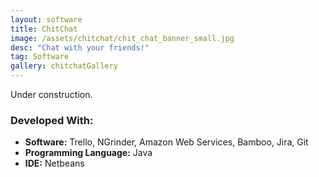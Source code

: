 ```yaml
---
layout: software
title: ChitChat
image: /assets/chitchat/chit_chat_banner_small.jpg
desc: "Chat with your friends!"
tag: Software
gallery: chitchatGallery
---
```

Under construction.

### Developed With:
* __Software:__ Trello, NGrinder, Amazon Web Services, Bamboo, Jira, Git
* __Programming Language:__ Java
* __IDE:__ Netbeans
